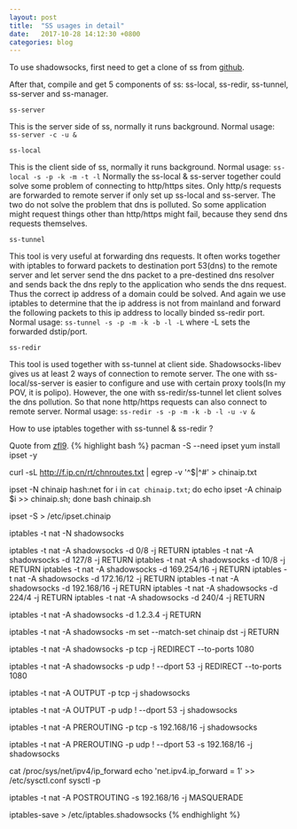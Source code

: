```yaml
---
layout: post
title:  "SS usages in detail"
date:   2017-10-28 14:12:30 +0800
categories: blog
---
```

To use shadowsocks, first need to get a clone of ss from [github][ss-github].

After that, compile and get 5 components of ss: ss-local, ss-redir, 
ss-tunnel, ss-server and ss-manager.

`ss-server`

This is the server side of ss, normally it runs background.
Normal usage: `ss-server -c -u &`

`ss-local`

This is the client side of ss, normally it runs background.
Normal usage: `ss-local -s -p -k -m -t -l`
Normally the ss-local & ss-server together could solve some problem of
connecting to http/https sites. Only http/s requests are forwarded to remote
server if only set up ss-local and ss-server. The two do not solve the
problem that dns is polluted. So some application might request things other 
than http/https might fail, because they send dns requests themselves.

`ss-tunnel`

This tool is very useful at forwarding dns requests. It often works together
with iptables to forward packets to destination port 53(dns) to the remote
server and let server send the dns packet to a pre-destined dns resolver and
sends back the dns reply to the application who sends the dns request. Thus
the correct ip address of a domain could be solved. And again we use iptables
to determine that the ip address is not from mainland and forward the following
packets to this ip address to locally binded ss-redir port.
Normal usage: `ss-tunnel -s -p -m -k -b -l -L` where -L sets the forwarded dstip/port.

`ss-redir`

This tool is used together with ss-tunnel at client side. 
Shadowsocks-libev gives us at least 2 ways of connection to remote server. 
The one with ss-local/ss-server is easier to configure and use with certain 
proxy tools(In my POV, it is polipo). However, the one with 
ss-redir/ss-tunnel let client solves the dns pollution. So that none
http/https requests can also connect to remote server.
Normal usage: `ss-redir -s -p -m -k -b -l -u -v &`

How to use iptables together with ss-tunnel & ss-redir ?

Quote from [zfl9][ss-manual].
{% highlight bash %}
pacman -S --need ipset
yum install ipset -y

curl -sL http://f.ip.cn/rt/chnroutes.txt | egrep -v '^$|^#' > chinaip.txt

ipset -N chinaip hash:net
for i in `cat chinaip.txt`; do echo ipset -A chinaip $i >> chinaip.sh; done
bash chinaip.sh

ipset -S > /etc/ipset.chinaip

iptables -t nat -N shadowsocks

iptables -t nat -A shadowsocks -d 0/8 -j RETURN
iptables -t nat -A shadowsocks -d 127/8 -j RETURN
iptables -t nat -A shadowsocks -d 10/8 -j RETURN
iptables -t nat -A shadowsocks -d 169.254/16 -j RETURN
iptables -t nat -A shadowsocks -d 172.16/12 -j RETURN
iptables -t nat -A shadowsocks -d 192.168/16 -j RETURN
iptables -t nat -A shadowsocks -d 224/4 -j RETURN
iptables -t nat -A shadowsocks -d 240/4 -j RETURN

iptables -t nat -A shadowsocks -d 1.2.3.4 -j RETURN

iptables -t nat -A shadowsocks -m set --match-set chinaip dst -j RETURN

iptables -t nat -A shadowsocks -p tcp -j REDIRECT --to-ports 1080

iptables -t nat -A shadowsocks -p udp ! --dport 53 -j REDIRECT --to-ports 1080

iptables -t nat -A OUTPUT -p tcp -j shadowsocks

iptables -t nat -A OUTPUT -p udp ! --dport 53 -j shadowsocks

iptables -t nat -A PREROUTING -p tcp -s 192.168/16 -j shadowsocks

iptables -t nat -A PREROUTING -p udp ! --dport 53 -s 192.168/16 -j shadowsocks

cat /proc/sys/net/ipv4/ip_forward
echo 'net.ipv4.ip_forward = 1' >> /etc/sysctl.conf
sysctl -p

iptables -t nat -A POSTROUTING -s 192.168/16 -j MASQUERADE

iptables-save > /etc/iptables.shadowsocks
{% endhighlight %}

[ss-github]:https://github.com/shadowsocks/shadowsocks-libev
[ss-manual]:https://www.zfl9.com/ss-redir.html